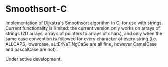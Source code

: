 Smoothsort-C
============

Implementation of Dijkstra's Smoothsort algorithm in C, for use with strings.
Current functionality is limited: the current version only works on arrays of strings
(2D arrays: arrays of pointers to arrays of chars), and only when the same case
convention is followed for every character of every string 
(i.e. ALLCAPS, lowercase, aLtErNaTiNgCaSe are all fine, however CamelCase and pascalCase are not).

Under active development.